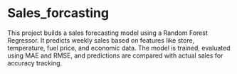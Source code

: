 # Sales_forcasting
This project builds a sales forecasting model using a Random Forest Regressor. It predicts weekly sales based on features like store, temperature, fuel price, and economic data. The model is trained, evaluated using MAE and RMSE, and predictions are compared with actual sales for accuracy tracking.
